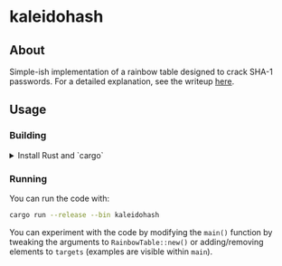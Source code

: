 # kaleidohash 

## About 
Simple-ish implementation of a rainbow table designed to crack SHA-1 passwords. For a detailed explanation, see the writeup [here](https://quantumish.github.io/kaleidohash.html).

## Usage

### Building
<details>
<summary>Install Rust and `cargo`</summary>
<br>
From the [Rust installation guide](https://doc.rust-lang.org/cargo/getting-started/installation.html):
```bash
curl https://sh.rustup.rs -sSf | sh
```
</details>

### Running
You can run the code with:
```bash
cargo run --release --bin kaleidohash
```

You can experiment with the code by modifying the `main()` function by tweaking the arguments to `RainbowTable::new()` or adding/removing elements to `targets` (examples are visible within `main`).
